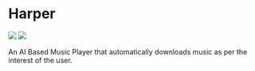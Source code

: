 # Harper

![](https://img.shields.io/badge/Language-Swift-blue)
![](https://img.shields.io/badge/Language-Java-orange)

An AI Based Music Player that automatically downloads music as per the interest of the user.




